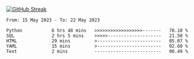 [![GitHub Streak](https://streak-stats.demolab.com?user=renren-017&theme=sea&hide_border=true&background=DD272700)](https://git.io/streak-stats)

<!--START_SECTION:waka-->

```text
From: 15 May 2023 - To: 22 May 2023

Python           6 hrs 48 mins   >>>>>>>>>>>>>>>>>>-------   70.10 %
SQL              2 hrs 5 mins    >>>>>--------------------   21.50 %
HTML             29 mins         >------------------------   05.07 %
YAML             15 mins         >------------------------   02.60 %
Text             2 mins          -------------------------   00.49 %
```

<!--END_SECTION:waka-->
